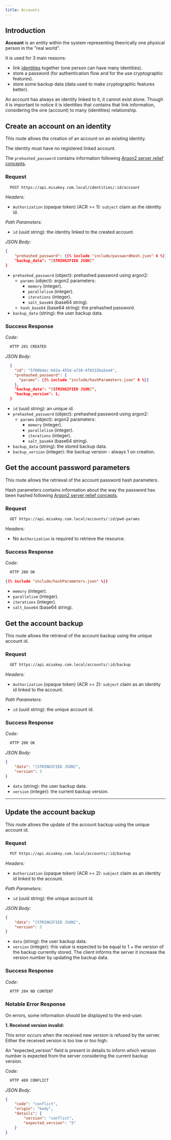 ```yaml
---
title: Accounts
---
```


## Introduction

**Account** is an entity within the system representing theorically one physical person
in the "real world".

It is used for 3 main reasons:
- link [identities](../identities/) together (one person can have many identities).
- store a password (for authentication flow and for the use cryptographic features).
- store some backup data (data used to make cryptographic features better).

An account has always an identity linked to it, it cannot exist alone. Though it is
important to notice it is identities that contains that link information, considering the one (account)
to many (identities) relationship.

## Create an account on an identity

This route allows the creation of an account on an existing identity.

The identity must have no registered linked account.

The `prehashed_password` contains information following [Argon2 server relief concepts](../../concepts/server-relief/).

### Request

```bash
  POST https://api.misakey.com.local/identities/:id/account
```
_Headers:_
- `Authorization` (opaque token) (ACR >= 1): `subject` claim as the identity id.

_Path Parameters:_
- `id` (uuid string): the identity linked to the created account.

_JSON Body:_
```json
{
	"prehashed_password": {{% include "include/passwordHash.json" 4 %}},
	"backup_data": "[STRINGIFIED JSON]"
}
```

- `prehashed_password` (object): prehashed password using argon2:
  - `params` (object): argon2 parameters:
    - `memory` (integer).
    - `parallelism` (integer).
    - `iterations` (integer).
    - `salt_base64` (base64 string).
  - `hash_base64` (base64 string): the prehashed password.
- `backup_data` (string): the user backup data.

### Success Response

_Code:_
```bash
  HTTP 201 CREATED
```

_JSON Body:_
```json
  {
    "id": "5f80b4ec-b42a-4554-a738-4fb532ba2ee4",
    "prehashed_password": {
      "params": {{% include "include/hashParameters.json" 8 %}}
    },
    "backup_data": "[STRINGIFIED JSON]",
    "backup_version": 1,
  }
```

- `id` (uuid string): an unique id.
- `prehashed_password` (object): prehashed password using argon2:
  - `params` (object): argon2 parameters:
    - `memory` (integer).
    - `parallelism` (integer).
    - `iterations` (integer).
    - `salt_base64` (base64 string).
- `backup_data` (string): the stored backup data.
- `backup_version` (integer): the backup version - always 1 on creation.

## Get the account password parameters

This route allows the retrieval of the account password hash parameters.

Hash parameters contains information about the way the password has been hashed
following [Argon2 server relief concepts](../../concepts/server-relief/).

### Request

```bash
  GET https://api.misakey.com.local/accounts/:id/pwd-params
```

_Headers:_
- No `Authorization` is required to retrieve the resource.

### Success Response

_Code:_
```bash
  HTTP 200 OK
```

```json
{{% include "include/hashParameters.json" %}}
```

- `memory` (integer).
- `parallelism` (integer).
- `iterations` (integer).
- `salt_base64` (base64 string).

## Get the account backup

This route allows the retrieval of the account backup using the unique account id.

### Request

```bash
  GET https://api.misakey.com.local/accounts/:id/backup
```
_Headers:_
- `Authorization` (opaque token) (ACR >= 2): `subject` claim as an identity id linked to the account.

_Path Parameters:_
- `id` (uuid string): the unique account id.

### Success Response

_Code:_
```bash
  HTTP 200 OK
```

_JSON Body:_
```json
{
    "data": "[STRINGIFIED JSON]",
    "version": 3
}
```

- `data` (string): the user backup data.
- `version` (integer): the current backup version.

____
## Update the account backup

This route allows the update of the account backup using the unique account id.

### Request

```bash
  PUT https://api.misakey.com.local/accounts/:id/backup
```
_Headers:_
- `Authorization` (opaque token) (ACR >= 2): `subject` claim as an identity id linked to the account.

_Path Parameters:_
- `id` (uuid string): the unique account id.

_JSON Body:_
```json
{
    "data": "[STRINGIFIED JSON]",
    "version": 3
}
```

- `data` (string): the user backup data.
- `version` (integer): this value is expected to be equal to 1 + the version of the backup currently stored.
The client informs the server it increase the version number by updating the backup data.

### Success Response

_Code:_
```bash
  HTTP 204 NO CONTENT
```

### Notable Error Response

On errors, some information should be displayed to the end-user.

**1. Received version invalid:**

This error occurs when the received new version is refused by the server.
Either the received version is too low or too high.

An "expected_version" field is present in details to inform which version number
is expected from the server considering the current backup version.

_Code:_
```bash
  HTTP 409 CONFLICT
```

_JSON Body:_
```json
{
    "code": "conflict",
    "origin": "body",
    "details": {
        "version": "conflict",
        "expected_version": "5"
    }
}
